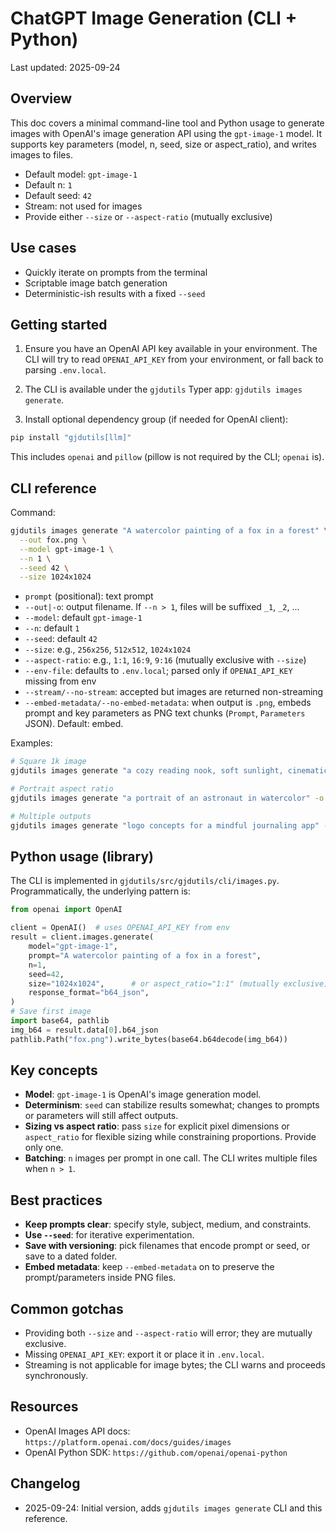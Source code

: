 # ChatGPT Image Generation (CLI + Python)

Last updated: 2025-09-24

## Overview

This doc covers a minimal command-line tool and Python usage to generate images with OpenAI's image generation API using the `gpt-image-1` model. It supports key parameters (model, n, seed, size or aspect_ratio), and writes images to files.

- Default model: `gpt-image-1`
- Default n: `1`
- Default seed: `42`
- Stream: not used for images
- Provide either `--size` or `--aspect-ratio` (mutually exclusive)

## Use cases

- Quickly iterate on prompts from the terminal
- Scriptable image batch generation
- Deterministic-ish results with a fixed `--seed`

## Getting started

1) Ensure you have an OpenAI API key available in your environment. The CLI will try to read `OPENAI_API_KEY` from your environment, or fall back to parsing `.env.local`.

2) The CLI is available under the `gjdutils` Typer app: `gjdutils images generate`.

3) Install optional dependency group (if needed for OpenAI client):

```bash
pip install "gjdutils[llm]"
```

This includes `openai` and `pillow` (pillow is not required by the CLI; `openai` is).

## CLI reference

Command:

```bash
gjdutils images generate "A watercolor painting of a fox in a forest" \
  --out fox.png \
  --model gpt-image-1 \
  --n 1 \
  --seed 42 \
  --size 1024x1024
```

- `prompt` (positional): text prompt
- `--out|-o`: output filename. If `--n > 1`, files will be suffixed `_1`, `_2`, ...
- `--model`: default `gpt-image-1`
- `--n`: default `1`
- `--seed`: default `42`
- `--size`: e.g., `256x256`, `512x512`, `1024x1024`
- `--aspect-ratio`: e.g., `1:1`, `16:9`, `9:16` (mutually exclusive with `--size`)
- `--env-file`: defaults to `.env.local`; parsed only if `OPENAI_API_KEY` missing from env
- `--stream/--no-stream`: accepted but images are returned non-streaming
- `--embed-metadata/--no-embed-metadata`: when output is `.png`, embeds prompt and key parameters
  as PNG text chunks (`Prompt`, `Parameters` JSON). Default: embed.

Examples:

```bash
# Square 1k image
gjdutils images generate "a cozy reading nook, soft sunlight, cinematic" -o nook.png --size 1024x1024

# Portrait aspect ratio
gjdutils images generate "a portrait of an astronaut in watercolor" -o astro.png --aspect-ratio 9:16

# Multiple outputs
gjdutils images generate "logo concepts for a mindful journaling app" -o logo.png --n 4 --size 512x512
```

## Python usage (library)

The CLI is implemented in `gjdutils/src/gjdutils/cli/images.py`. Programmatically, the underlying pattern is:

```python
from openai import OpenAI

client = OpenAI()  # uses OPENAI_API_KEY from env
result = client.images.generate(
    model="gpt-image-1",
    prompt="A watercolor painting of a fox in a forest",
    n=1,
    seed=42,
    size="1024x1024",      # or aspect_ratio="1:1" (mutually exclusive)
    response_format="b64_json",
)
# Save first image
import base64, pathlib
img_b64 = result.data[0].b64_json
pathlib.Path("fox.png").write_bytes(base64.b64decode(img_b64))
```

## Key concepts

- **Model**: `gpt-image-1` is OpenAI's image generation model.
- **Determinism**: `seed` can stabilize results somewhat; changes to prompts or parameters will still affect outputs.
- **Sizing vs aspect ratio**: pass `size` for explicit pixel dimensions or `aspect_ratio` for flexible sizing while constraining proportions. Provide only one.
- **Batching**: `n` images per prompt in one call. The CLI writes multiple files when `n > 1`.

## Best practices

- **Keep prompts clear**: specify style, subject, medium, and constraints.
- **Use `--seed`**: for iterative experimentation.
- **Save with versioning**: pick filenames that encode prompt or seed, or save to a dated folder.
- **Embed metadata**: keep `--embed-metadata` on to preserve the prompt/parameters inside PNG files.

## Common gotchas

- Providing both `--size` and `--aspect-ratio` will error; they are mutually exclusive.
- Missing `OPENAI_API_KEY`: export it or place it in `.env.local`.
- Streaming is not applicable for image bytes; the CLI warns and proceeds synchronously.

## Resources

- OpenAI Images API docs: `https://platform.openai.com/docs/guides/images`
- OpenAI Python SDK: `https://github.com/openai/openai-python`

## Changelog

- 2025-09-24: Initial version, adds `gjdutils images generate` CLI and this reference.
